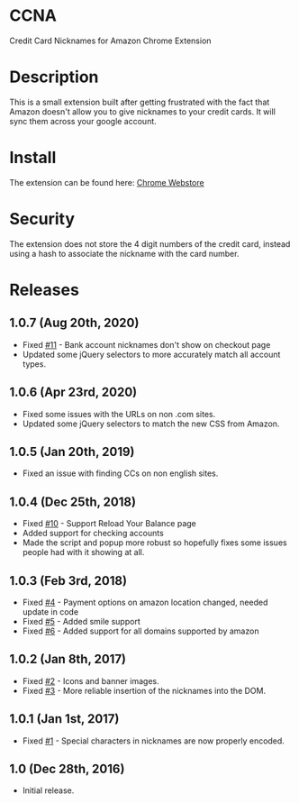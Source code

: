 # CCNA
Credit Card Nicknames for Amazon Chrome Extension

# Description
This is a small extension built after getting frustrated with the fact that Amazon doesn't allow you to give nicknames to your credit cards. It will sync them across your google account.

# Install
The extension can be found here: [Chrome Webstore](https://chrome.google.com/webstore/detail/credit-card-nicknames-for/iodihdkgnjbpkdimohmpgbcfoioebbnf "Credit Card Nicknames for Amazon Chrome Extension")

# Security
The extension does not store the 4 digit numbers of the credit card, instead using a hash to associate the nickname with the card number.

# Releases

## 1.0.7 (Aug 20th, 2020)
- Fixed [#11](../../issues/11) - Bank account nicknames don't show on checkout page
- Updated some jQuery selectors to more accurately match all account types.

## 1.0.6 (Apr 23rd, 2020)
- Fixed some issues with the URLs on non .com sites.
- Updated some jQuery selectors to match the new CSS from Amazon.

## 1.0.5 (Jan 20th, 2019)
- Fixed an issue with finding CCs on non english sites.

## 1.0.4 (Dec 25th, 2018)
- Fixed [#10](../../issues/10) - Support Reload Your Balance page
- Added support for checking accounts
- Made the script and popup more robust so hopefully fixes some issues people had with it showing at all.

## 1.0.3 (Feb 3rd, 2018)
- Fixed [#4](../../issues/4) - Payment options on amazon location changed, needed update in code
- Fixed [#5](../../issues/5) - Added smile support
- Fixed [#6](../../issues/6) - Added support for all domains supported by amazon

## 1.0.2 (Jan 8th, 2017)
- Fixed [#2](../../issues/2) - Icons and banner images.
- Fixed [#3](../../issues/3) - More reliable insertion of the nicknames into the DOM.

## 1.0.1 (Jan 1st, 2017)
- Fixed [#1](../../issues/1) - Special characters in nicknames are now properly encoded.

## 1.0 (Dec 28th, 2016)
- Initial release.
